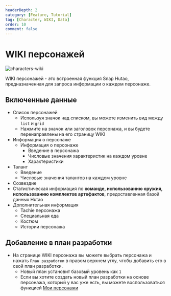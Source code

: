```yaml
---
headerDepth: 2
category: [Feature, Tutorial]
tag: [Character, WIKI, Data]
order: 10
comment: false
---
```


# WIKI персонажей

![characters-wiki](https://img.alicdn.com/imgextra/i3/1797064093/O1CN01BTeWoh1g6dyHbVwkf_!!1797064093.png_.webp)

WIKI персонажей - это встроенная функция Snap Hutao, предназначенная для запроса информации о каждом персонаже.

## Включенные данные

- Список персонажей
  - Используя значок над списком, вы можете изменить вид между `list` и `grid`
  - Нажмите на значок или заголовок персонажа, и вы будете перенаправлены на его страницу WIKI
- Информация о персонаже
  - Информация о персонаже
    - Введение в персонажа
    - Числовые значения характеристик на каждом уровне
    - Характеристики
- Талант
  - Введение
  - Числовые значения талантов на каждом уровне
- Созвездие
- Статистическая информация по **команде, использованию оружия, использованию комплектов артефактов**, предоставленная базой данных Hutao
- Дополнительная информация
  - Tachie персонажа
  - Специальная еда
  - Костюм
  - Истории персонажа

## Добавление в план разработки

- На странице WIKI персонажа вы можете выбрать персонажа и нажать `План разработки` в правом верхнем углу, чтобы добавить его в свой план разработки.
  - Новый план установит базовый уровень как `1`
  - Если вы хотите создать новый план разработки на основе персонажа, который у вас уже есть, вы можете воспользоваться функцией [Мои персонажи](character-data.html)
